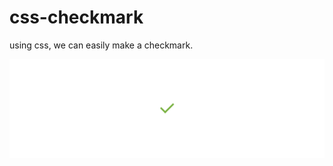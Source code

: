 # css-checkmark
using css, we can easily make a checkmark.

![css checkmark](images/css%20checkmark%20thumbnail.png)
